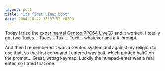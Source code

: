 ```yaml
---
layout: post
title: "Its first Linux boot"
date: 2004-10-22 15:37:52 +0200
---
```

<p>Today I tried the <a href="http://ftp.snt.utwente.nl/pub/os/linux/gentoo/experimental/ppc64/livecd/install-ppc64-g5-minimal-2004.3-beta1.iso.bz2">experimental Gentoo <span class="caps">PPC64</span> LiveCD</a> and it worked. I totally got two Tuxes&#8230; Tuces&#8230; Tuxi&#8230; Tuxii&#8230; whatever and a #-prompt.</p> 	<p>And then I remembered it was a Gentoo system and against my religion to use that, so the first command I entered was halt<enter>, which printed haltC on the prompt&#8230; Great, wrong keymap. Luckily the numpad-enter was a real enter, so I tried that one.</p>